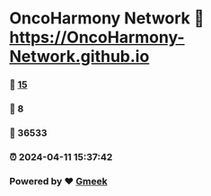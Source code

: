 # OncoHarmony Network :link: https://OncoHarmony-Network.github.io 
### :page_facing_up: [15](https://OncoHarmony-Network.github.io/tag.html) 
### :speech_balloon: 8 
### :hibiscus: 36533 
### :alarm_clock: 2024-04-11 15:37:42 
### Powered by :heart: [Gmeek](https://github.com/Meekdai/Gmeek)
